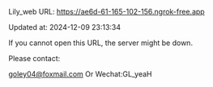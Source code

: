 Lily_web URL: https://ae6d-61-165-102-156.ngrok-free.app

Updated at: 2024-12-09 23:13:34

If you cannot open this URL, the server might be down.

Please contact: 

goley04@foxmail.com Or Wechat:GL_yeaH